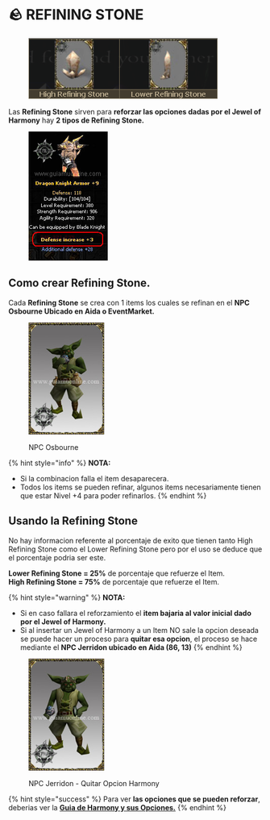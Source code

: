 # 🪨 REFINING STONE

<figure><img src="../.gitbook/assets/image (582).png" alt=""><figcaption></figcaption></figure>

Las **Refining Stone** sirven para **reforzar las opciones dadas por el Jewel of Harmony** hay **2 tipos de Refining Stone.**

<figure><img src="../.gitbook/assets/image (587).png" alt=""><figcaption></figcaption></figure>

## Como crear Refining Stone.

Cada **Refining Stone** se crea con 1 items los cuales se refinan en el **NPC Osbourne Ubicado en Aida o EventMarket.**

<figure><img src="../.gitbook/assets/image (583).png" alt=""><figcaption><p>NPC Osbourne</p></figcaption></figure>

{% hint style="info" %}
**NOTA:**

* Si la combinacion falla el item desaparecera.
* Todos los items se pueden refinar, algunos items necesariamente tienen que estar Nivel +4 para poder refinarlos.
{% endhint %}

## **Usando la Refining Stone**

No hay informacion referente al porcentaje de exito que tienen tanto High Refining Stone como el Lower Refining Stone pero por el uso se deduce que el porcentaje podria ser este.

**Lower Refining Stone = 25%** de porcentaje que refuerze el Item.\
**High Refining Stone = 75%** de porcentaje que refuerze el Item.

{% hint style="warning" %}
**NOTA:**

* Si en caso fallara el reforzamiento el **item bajaria al valor inicial dado por el Jewel of Harmony.**
* Si al insertar un Jewel of Harmony a un Item NO sale la opcion deseada se puede hacer un proceso para **quitar esa opcion**, el proceso se hace mediante el **NPC Jerridon ubicado en Aida (86, 13)**
{% endhint %}

<figure><img src="../.gitbook/assets/image (586).png" alt=""><figcaption><p>NPC Jerridon - Quitar Opcion Harmony</p></figcaption></figure>

{% hint style="success" %}
Para ver **las opciones que se pueden reforzar**, deberias ver la [**Guia de Harmony y sus Opciones.**](harmony-y-sus-opciones.md#niveles-de-reforzamiento)
{% endhint %}
